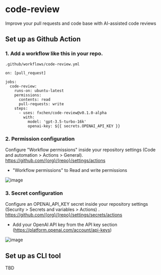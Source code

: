 # code-review

Improve your pull requests and code base with AI-assisted code reviews

## Set up as Github Action

### 1. Add a workflow like this in your repo.

`.github/workflows/code-review.yml`

```
on: [pull_request]

jobs:
  code-review:
    runs-on: ubuntu-latest
    permissions:
      contents: read
      pull-requests: write
    steps:
      - uses: fxchen/code-review@v0.1.0-alpha
        with:
          model: 'gpt-3.5-turbo-16k'
          openai-key: ${{ secrets.OPENAI_API_KEY }}
```

### 2. Permission configuration

Configure "Workflow permissions" inside your repository settings (Code and automation > Actions > General). https://github.com/{org}/{repo}/settings/actions
- "Workflow permissions" to Read and write permissions

![image](https://github.com/fxchen/code-review/assets/178719/c04067c9-9476-4474-85ca-854893466807)


### 3. Secret configuration

Configure an OPENAI_API_KEY secret inside your repository settings (Security > Secrets and variables > Actions) . https://github.com/{org}/{repo}/settings/secrets/actions
- Add your OpenAI API key from the API key section (https://platform.openai.com/account/api-keys)

![image](https://github.com/fxchen/code-review/assets/178719/3370b01a-6bb4-417d-a2ca-82507b5fc4b4)


## Set up as CLI tool

TBD
